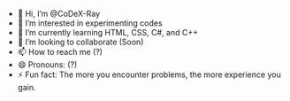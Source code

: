 - 👋 Hi, I’m @CoDeX-Ray
- 👀 I’m interested in experimenting codes
- 🌱 I’m currently learning HTML, CSS, C#, and C++
- 💞️ I’m looking to collaborate (Soon)
- 📫 How to reach me (?)
- 😄 Pronouns: (?)
- ⚡ Fun fact: The more you encounter problems, the more experience you gain.

<!---
CoDeX-Ray/CoDeX-Ray is a ✨ special ✨ repository because its `README.md` (this file) appears on your GitHub profile.
You can click the Preview link to take a look at your changes.
--->

